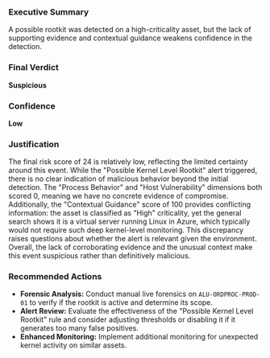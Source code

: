 ### Executive Summary
A possible rootkit was detected on a high-criticality asset, but the lack of supporting evidence and contextual guidance weakens confidence in the detection.

### Final Verdict
**Suspicious**

### Confidence
**Low**

### Justification
The final risk score of 24 is relatively low, reflecting the limited certainty around this event. While the "Possible Kernel Level Rootkit" alert triggered, there is no clear indication of malicious behavior beyond the initial detection. The "Process Behavior" and "Host Vulnerability" dimensions both scored 0, meaning we have no concrete evidence of compromise. Additionally, the "Contextual Guidance" score of 100 provides conflicting information: the asset is classified as "High" criticality, yet the general search shows it is a virtual server running Linux in Azure, which typically would not require such deep kernel-level monitoring. This discrepancy raises questions about whether the alert is relevant given the environment. Overall, the lack of corroborating evidence and the unusual context make this event suspicious rather than definitively malicious.

### Recommended Actions
- **Forensic Analysis:** Conduct manual live forensics on `ALU-ORDPROC-PROD-01` to verify if the rootkit is active and determine its scope.
- **Alert Review:** Evaluate the effectiveness of the "Possible Kernel Level Rootkit" rule and consider adjusting thresholds or disabling it if it generates too many false positives.
- **Enhanced Monitoring:** Implement additional monitoring for unexpected kernel activity on similar assets.